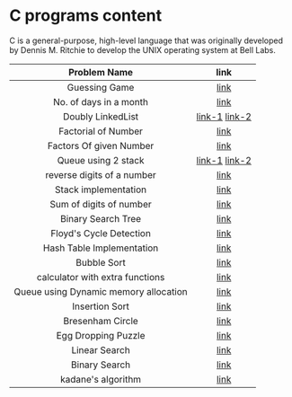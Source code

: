 # C programs content

C is a general-purpose, high-level language that was originally developed by Dennis M. Ritchie to develop the UNIX operating system at Bell Labs.

|        Problem Name        |                               link                               |
| :------------------------: | :--------------------------------------------------------------: |
| Guessing Game              |                     [link](./Guessing%20Game/main.c)             |
|   No. of days in a month   |                     [link](./daysOfMonth.C)                      |
|     Doubly LinkedList      | [link-1](./doublyLinkedList.c) [link-2](./doublyLinkedList-ii.c) |
|    Factorial of Number     |                      [link](./factorial.C)                       |
|  Factors Of given Number   |                   [link](./factorsOfNumber.C)                    |
|    Queue using 2 stack     | [link-1](./queueUsingStack.c) [link-2](./QueueUsingStack2.c)     |
| reverse digits of a number |                    [link](./reverseNumber.c)                     |
|    Stack implementation    |                 [link](./StackImplementation.c)                  |
|  Sum of digits of number   |                  [link](./sumOfNumberDigits.C)                   |
|  Binary Search Tree        |                  [link](./BinarySearchTree.C)                    |
| Floyd's Cycle Detection    |          [link](./Floyds_cycle_detection_for_linked_lists.c)     |
|  Hash Table Implementation |                  [link](./HashTableImplementation.c)             | 
| Bubble Sort                |                  [link](./bubble_sort.c)                         |
| calculator with extra functions|              [link](./my_calc/my_calculator.c)               |
| Queue using Dynamic memory allocation |              [link](./DynamicQueue.c)                 |
| Insertion Sort             |                  [link](./Insertion%20Sort.c)                    |
| Bresenham Circle           |                  [link](./Bresenham-Circle.c)                    |
| Egg Dropping Puzzle        |                  [link](./EggDroppingPuzzle.c)                   |
| Linear Search              |                  [link](./LinearSearch.c)                        |
| Binary Search              |                  [link](./BinarySearch.c)                        |
| kadane's algorithm         |                  [link](./kadane.c)                              |